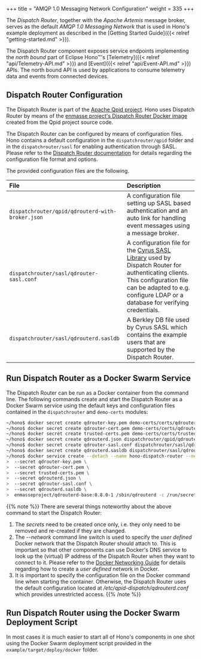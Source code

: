 +++
title = "AMQP 1.0 Messaging Network Configuration"
weight = 335
+++

The *Dispatch Router*, together with the *Apache Artemis* message broker, serves as the default *AMQP 1.0 Messaging Network* that is used in Hono's example deployment as described in the [Getting Started Guide]({{< relref "getting-started.md" >}}).
<!--more-->

The Dispatch Router component exposes service endpoints implementing the *north bound* part of Eclipse Hono&trade;'s [Telemetry]({{< relref "api/Telemetry-API.md" >}}) and [Event]({{< relref "api/Event-API.md" >}}) APIs.
The north bound API is used by applications to consume telemetry data and events from connected devices.


## Dispatch Router Configuration

The Dispatch Router is part of the [Apache Qpid project](https://qpid.apache.org). Hono uses Dispatch Router by means of the [enmasse project's Dispatch Router Docker image](https://hub.docker.com/r/enmasseproject/qdrouterd-base/) created from the Qpid project source code.

The Dispatch Router can be configured by means of configuration files. Hono contains a default configuration in the `dispatchrouter/qpid` folder and in the `dispatchrouter/sasl` for enabling authentication through SASL. Please refer to the [Dispatch Router documentation](https://qpid.apache.org/components/dispatch-router/index.html) for details regarding the configuration file format and options.

The provided configuration files are the following.

| File                                                    | Description                                                      |
| :------------------------------------------------------ | :--------------------------------------------------------------- |
| `dispatchrouter/qpid/qdrouterd-with-broker.json`  | A configuration file setting up SASL based authentication and an auto link for handling event messages using a message broker. |
| `dispatchrouter/sasl/qdrouter-sasl.conf`           | A configuration file for the [Cyrus SASL Library](http://www.cyrusimap.org/sasl/getting_started.html) used by Dispatch Router for authenticating clients. This configuration file can be adapted to e.g. configure LDAP or a database for verifying credentials.
| `dispatchrouter/sasl/qdrouterd.sasldb`             | A Berkley DB file used by Cyrus SASL which contains the example users that are supported by the Dispatch Router.

## Run Dispatch Router as a Docker Swarm Service

The Dispatch Router can be run as a Docker container from the command line. The following commands create and start the Dispatch Router as a Docker Swarm service using the default keys and configuration files contained in the `dispatchrouter` and `demo-certs` modules:

~~~sh
~/hono$ docker secret create qdrouter-key.pem demo-certs/certs/qdrouter-key.pem
~/hono$ docker secret create qdrouter-cert.pem demo-certs/certs/qdrouter-cert.pem
~/hono$ docker secret create trusted-certs.pem demo-certs/certs/trusted-certs.pem
~/hono$ docker secret create qdrouterd.json dispatchrouter/qpid/qdrouterd-with-broker.json
~/hono$ docker secret create qdrouter-sasl.conf dispatchrouter/sasl/qdrouter-sasl.conf
~/hono$ docker secret create qdrouterd.sasldb dispatchrouter/sasl/qdrouterd.sasldb
~/hono$ docker service create --detach --name hono-dispatch-router --network hono-net -p 15671:5671 -p 15672:5672 -p 15673:5673 \
>  --secret qdrouter-key.pem \
>  --secret qdrouter-cert.pem \
>  --secret trusted-certs.pem \
>  --secret qdrouterd.json \
>  --secret qdrouter-sasl.conf \
>  --secret qdrouterd.sasldb \
>  enmasseproject/qdrouterd-base:0.8.0-1 /sbin/qdrouterd -c /run/secrets/qdrouterd.json
~~~

{{% note %}}
There are several things noteworthy about the above command to start the Dispatch Router:

1. The *secrets* need to be created once only, i.e. they only need to be removed and re-created if they are changed.
1. The *--network* command line switch is used to specify the *user defined* Docker network that the Dispatch Router should attach to. This is important so that other components can use Docker's DNS service to look up the (virtual) IP address of the Dispatch Router when they want to connect to it. Please refer to the [Docker Networking Guide](https://docs.docker.com/engine/userguide/networking/#/user-defined-networks) for details regarding how to create a *user defined* network in Docker.
1. It is important to specify the configuration file on the Docker command line when starting the container. Otherwise, the Dispatch Router uses the default configuration located at */etc/qpid-dispatch/qdrouterd.conf* which provides unrestricted access.
{{% /note %}}

## Run Dispatch Router using the Docker Swarm Deployment Script

In most cases it is much easier to start all of Hono's components in one shot using the Docker Swarm deployment script provided in the `example/target/deploy/docker` folder.
